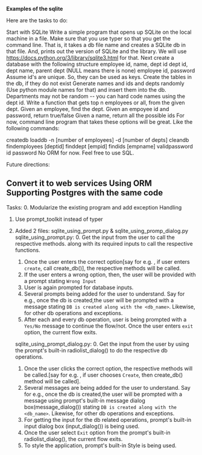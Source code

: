**Examples of the sqlite**

Here are the tasks to do:

Start with SQLite
Write a simple program that opens up SQLite on the local machine in a file. Make sure that you use typer so that you get the command line. That is, it takes a db file name and creates a SQLite db in that file. And, prints out the version of SQLite and the library. We will use https://docs.python.org/3/library/sqlite3.html for that.
Next create a database with the following structure
employee id, name, dept id
dept id, dept name, parent dept (NULL means there is none)
employee id, password Assume id's are unique. So, they can be used as keys.
Create the tables in the db, if they do not exist
Generate names and ids and depts randomly (Use python module names for that) and insert them into the db. Departments may not be random -- you can hard code names using the dept id.
Write a function that gets top n employees or all, from the given dept.
Given an employee, find the dept.
Given an empoyee id and password, return true/false
Given a name, return all the possible ids
For now, command line program that takes these options will be great. Like the following commands:

createdb
loaddb -n [number of employees] -d [number of depts]
cleandb
findemployees [deptid]
finddept [empid]
findids [empname]
validpassword id password
No ORM for now. Feel free to use SQL.

Future directions:

Convert it to web services
Using ORM
Supporting Postgres with the same code
-----------------------------------------
Tasks: 
0. Modularize the existing program and add exception Handling
1. Use prompt_toolkit instead of typer 
2. Added 2 files: sqlite_using_prompt.py & sqlite_using_promp_dialog.py
    sqlite_using_prompt.py: 
    0. Get the input from the user to call the respective methods. along with its required inputs to call the
       respective functions.
    1. Once the user enters the correct option[say for e.g. , if user enters `create`, call create_db()],
       the respective methods will be called. 
    2. If the user enters a wrong option, then, the user will be provided with a prompt stating `Wrong Input`
    3. User is again prompted for database inputs. 
    4. Several prompts being added for the user to understand. Say for e.g., once the db is created,the user
       will be prompted with a message stating `DB is created along with the <db_name>`. Likewise, for other 
       db operations and exceptions.
    5. After each and every db operation, user is being prompted with a `Yes/No` message to continue 
       the flow/not. Once the user enters `exit` option, the current flow exits.
       
    sqlite_using_prompt_dialog.py: 
    0. Get the input from the user by using the prompt's built-in radiolist_dialog() to do the respective db operations.
    1. Once the user clicks the correct option, the respective methods will be called.[say for e.g. , if user chooses 
       `Create`, then create_db()  method will be called].
    2. Several messages are being added for the user to understand. Say for e.g., once the db is created,the user
       will be prompted with a message using prompt's built-in message dialog box(message_dialog()) stating 
       `DB is created along with the <db_name>`. 
       Likewise, for other db operations and exceptions.
    3. For getting the input for the db related operations, prompt's built-in input dialog box (input_dialog()) is being used. 
    4. Once the user select `Exit` option from the prompt's built-in radiolist_dialog(), the current flow exits.
    5. To style the application, prompt's built-in Style is being used.
    
